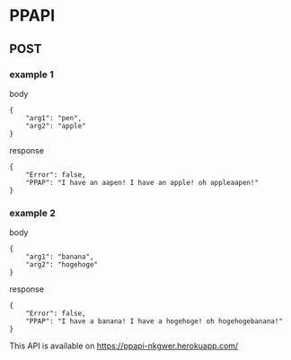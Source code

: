 # PPAPI


## POST

### example 1
body
```
{
    "arg1": "pen",
    "arg2": "apple"
}
```
response
```
{
    "Error": false,
    "PPAP": "I have an aapen! I have an apple! oh appleaapen!"
}
```
### example 2
body
```
{
    "arg1": "banana",
    "arg2": "hogehoge"
}
```

response
```
{
    "Error": false,
    "PPAP": "I have a banana! I have a hogehoge! oh hogehogebanana!"
}
```

This API is available on  https://ppapi-nkgwer.herokuapp.com/
